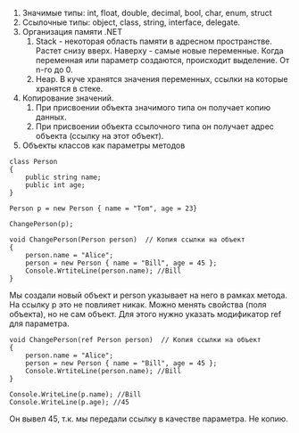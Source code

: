 1. Значимые типы: int, float, double, decimal, bool, char, enum, struct
2. Ссылочные типы: object, class, string, interface, delegate.
3. Организация памяти .NET
	1. Stack - некоторая область памяти в адресном пространстве. Растет снизу вверх. Наверху - самые новые переменные. Когда переменная или параметр создаются, происходит выделение. От n-го до 0.
	2. Heap. В куче хранятся значения переменных, ссылки на которые хранятся в стеке.
4. Копирование значений. 
	1. При присвоении объекта значимого типа он получает копию данных.
	2. При присвоении объекта ссылочного типа он получает адрес объекта (ссылку на этот объект).
5. Объекты классов как параметры методов
```
class Person
{
	public string name;
	public int age;
}
```

```
Person p = new Person { name = "Tom", age = 23}
```

```
ChangePerson(p);
```

```
void ChangePerson(Person person)  // Копия ссылки на объект
{
	person.name = "Alice";
	person = new Person { name = "Bill", age = 45 };
	Console.WrtiteLine(person.name); //Bill
}
```

Мы создали новый объект и person указывает на него в рамках метода. На ссылку p это не повлияет никак.
Можно менять свойства (поля объекта), но не сам объект. Для этого нужно указать модификатор ref для параметра.

```
void ChangePerson(ref Person person)  // Копия ссылки на объект
{
	person.name = "Alice";
	person = new Person { name = "Bill", age = 45 };
	Console.WrtiteLine(person.name); //Bill
}
```

```
Console.WriteLine(p.name); //Bill
Console.WriteLine(p.age); //45
```

Он вывел 45, т.к. мы передали ссылку в качестве параметра. Не копию. 